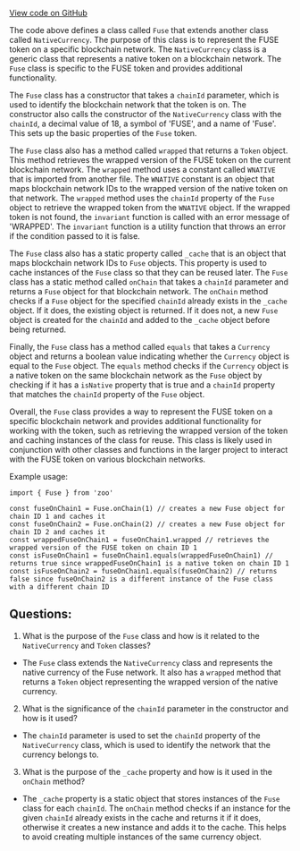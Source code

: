[View code on GitHub](zoo-labs/zoo/blob/master/zdk/src/entities/Native/Fuse.ts)

The code above defines a class called `Fuse` that extends another class called `NativeCurrency`. The purpose of this class is to represent the FUSE token on a specific blockchain network. The `NativeCurrency` class is a generic class that represents a native token on a blockchain network. The `Fuse` class is specific to the FUSE token and provides additional functionality.

The `Fuse` class has a constructor that takes a `chainId` parameter, which is used to identify the blockchain network that the token is on. The constructor also calls the constructor of the `NativeCurrency` class with the `chainId`, a decimal value of 18, a symbol of 'FUSE', and a name of 'Fuse'. This sets up the basic properties of the `Fuse` token.

The `Fuse` class also has a method called `wrapped` that returns a `Token` object. This method retrieves the wrapped version of the FUSE token on the current blockchain network. The `wrapped` method uses a constant called `WNATIVE` that is imported from another file. The `WNATIVE` constant is an object that maps blockchain network IDs to the wrapped version of the native token on that network. The `wrapped` method uses the `chainId` property of the `Fuse` object to retrieve the wrapped token from the `WNATIVE` object. If the wrapped token is not found, the `invariant` function is called with an error message of 'WRAPPED'. The `invariant` function is a utility function that throws an error if the condition passed to it is false.

The `Fuse` class also has a static property called `_cache` that is an object that maps blockchain network IDs to `Fuse` objects. This property is used to cache instances of the `Fuse` class so that they can be reused later. The `Fuse` class has a static method called `onChain` that takes a `chainId` parameter and returns a `Fuse` object for that blockchain network. The `onChain` method checks if a `Fuse` object for the specified `chainId` already exists in the `_cache` object. If it does, the existing object is returned. If it does not, a new `Fuse` object is created for the `chainId` and added to the `_cache` object before being returned.

Finally, the `Fuse` class has a method called `equals` that takes a `Currency` object and returns a boolean value indicating whether the `Currency` object is equal to the `Fuse` object. The `equals` method checks if the `Currency` object is a native token on the same blockchain network as the `Fuse` object by checking if it has a `isNative` property that is true and a `chainId` property that matches the `chainId` property of the `Fuse` object.

Overall, the `Fuse` class provides a way to represent the FUSE token on a specific blockchain network and provides additional functionality for working with the token, such as retrieving the wrapped version of the token and caching instances of the class for reuse. This class is likely used in conjunction with other classes and functions in the larger project to interact with the FUSE token on various blockchain networks. 

Example usage:

```
import { Fuse } from 'zoo'

const fuseOnChain1 = Fuse.onChain(1) // creates a new Fuse object for chain ID 1 and caches it
const fuseOnChain2 = Fuse.onChain(2) // creates a new Fuse object for chain ID 2 and caches it
const wrappedFuseOnChain1 = fuseOnChain1.wrapped // retrieves the wrapped version of the FUSE token on chain ID 1
const isFuseOnChain1 = fuseOnChain1.equals(wrappedFuseOnChain1) // returns true since wrappedFuseOnChain1 is a native token on chain ID 1
const isFuseOnChain2 = fuseOnChain1.equals(fuseOnChain2) // returns false since fuseOnChain2 is a different instance of the Fuse class with a different chain ID
```
## Questions: 
 1. What is the purpose of the `Fuse` class and how is it related to the `NativeCurrency` and `Token` classes?
- The `Fuse` class extends the `NativeCurrency` class and represents the native currency of the Fuse network. It also has a `wrapped` method that returns a `Token` object representing the wrapped version of the native currency.
2. What is the significance of the `chainId` parameter in the constructor and how is it used?
- The `chainId` parameter is used to set the `chainId` property of the `NativeCurrency` class, which is used to identify the network that the currency belongs to.
3. What is the purpose of the `_cache` property and how is it used in the `onChain` method?
- The `_cache` property is a static object that stores instances of the `Fuse` class for each `chainId`. The `onChain` method checks if an instance for the given `chainId` already exists in the cache and returns it if it does, otherwise it creates a new instance and adds it to the cache. This helps to avoid creating multiple instances of the same currency object.